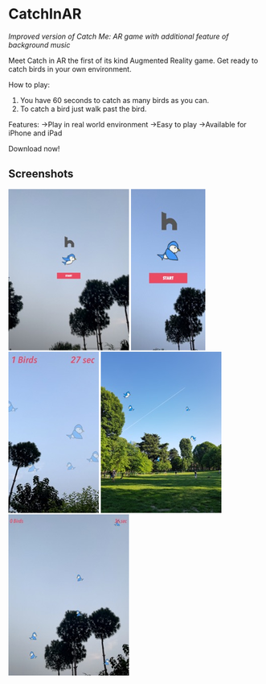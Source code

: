 # CatchInAR
*Improved version of Catch Me: AR game with additional feature of background music*

Meet Catch in AR the first of its kind Augmented Reality game. Get ready to catch birds in your own environment.

How to play:
1. You have 60 seconds to catch as many birds as you can. 
2. To catch a bird just walk past the bird.

Features:
->Play in real world environment
->Easy to play
->Available for iPhone and iPad

Download now!

<h2>Screenshots</h2>
<img src="Screenshot/iPad_12.9_1 Small.jpeg">
<img src="Screenshot/iphone_6.1_2 Small.jpeg">
<img src="Screenshot/iphone_5.5_5 Small.jpeg">
<img src="Screenshot/iPad_12.9_6 Small.jpeg">
<img src="Screenshot/iPad_12.9_3 Small.jpeg">
